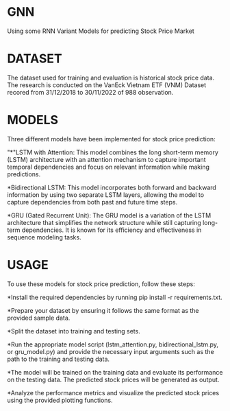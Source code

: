 # GNN
Using some RNN Variant Models for predicting Stock Price Market

# DATASET
The dataset used for training and evaluation is historical stock price data. The research is conducted on the VanEck Vietnam 
ETF (VNM) Dataset recored from 31/12/2018 to 30/11/2022 of 988 observation.

# MODELS
Three different models have been implemented for stock price prediction:

"*"LSTM with Attention: This model combines the long short-term memory (LSTM) architecture with an attention mechanism to capture important temporal dependencies and focus on relevant information while making predictions.

*Bidirectional LSTM: This model incorporates both forward and backward information by using two separate LSTM layers, allowing the model to capture dependencies from both past and future time steps.

*GRU (Gated Recurrent Unit): The GRU model is a variation of the LSTM architecture that simplifies the network structure while still capturing long-term dependencies. It is known for its efficiency and effectiveness in sequence modeling tasks.

# USAGE
To use these models for stock price prediction, follow these steps:

*Install the required dependencies by running pip install -r requirements.txt.

*Prepare your dataset by ensuring it follows the same format as the provided sample data.

*Split the dataset into training and testing sets.

*Run the appropriate model script (lstm_attention.py, bidirectional_lstm.py, or gru_model.py) and provide the necessary input arguments such as the path to the training and testing data.

*The model will be trained on the training data and evaluate its performance on the testing data. The predicted stock prices will be generated as output.

*Analyze the performance metrics and visualize the predicted stock prices using the provided plotting functions.

